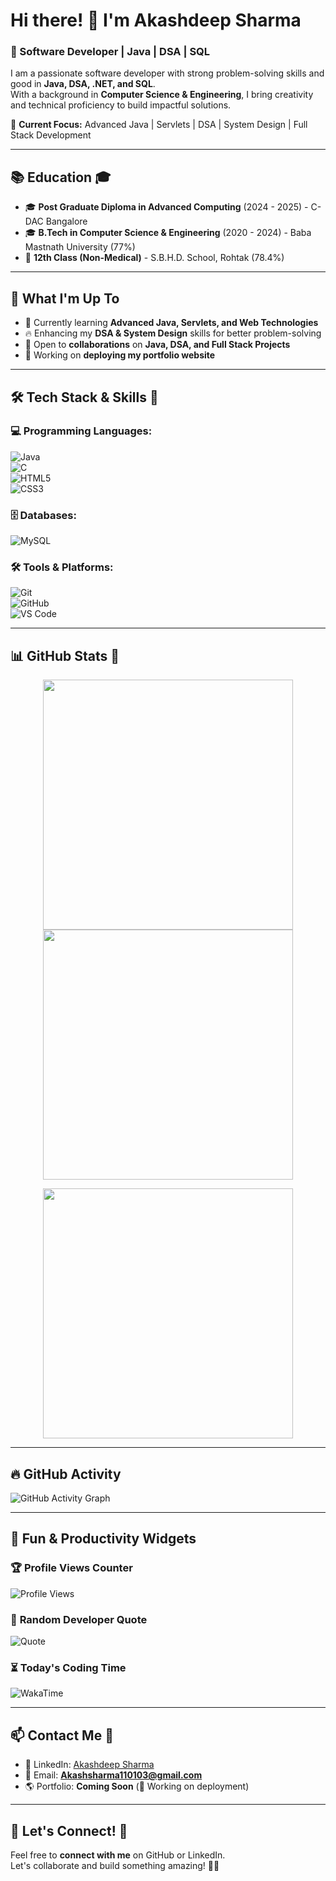 # Hi there! 👋 I'm Akashdeep Sharma 

### 🚀 Software Developer | Java | DSA | SQL  

I am a passionate software developer with strong problem-solving skills and good in **Java, DSA, .NET, and SQL**.  
With a background in **Computer Science & Engineering**, I bring creativity and technical proficiency to build impactful solutions.  

📍 **Current Focus:** Advanced Java | Servlets | DSA | System Design | Full Stack Development  

---

## 📚 Education 🎓  
- 🎓 **Post Graduate Diploma in Advanced Computing** (2024 - 2025) - C-DAC Bangalore  
- 🎓 **B.Tech in Computer Science & Engineering** (2020 - 2024) - Baba Mastnath University (77%)  
- 🏫 **12th Class (Non-Medical)** - S.B.H.D. School, Rohtak (78.4%)  

---

## 📌 What I'm Up To  
- 🌱 Currently learning **Advanced Java, Servlets, and Web Technologies**  
- 🔥 Enhancing my **DSA & System Design** skills for better problem-solving  
- 🤝 Open to **collaborations** on **Java, DSA, and Full Stack Projects**  
- 🚀 Working on **deploying my portfolio website**  

---

## 🛠️ Tech Stack & Skills 🚀  

### **💻 Programming Languages:**  
![Java](https://img.shields.io/badge/Java-ED8B00?style=for-the-badge&logo=java&logoColor=white)  
![C](https://img.shields.io/badge/C-00599C?style=for-the-badge&logo=c&logoColor=white)  
![HTML5](https://img.shields.io/badge/HTML5-E34F26?style=for-the-badge&logo=html5&logoColor=white)  
![CSS3](https://img.shields.io/badge/CSS3-1572B6?style=for-the-badge&logo=css3&logoColor=white)  


### **🗄️ Databases:**  
![MySQL](https://img.shields.io/badge/MySQL-4479A1?style=for-the-badge&logo=mysql&logoColor=white)  

### **🛠️ Tools & Platforms:**  
![Git](https://img.shields.io/badge/Git-F05032?style=for-the-badge&logo=git&logoColor=white)  
![GitHub](https://img.shields.io/badge/GitHub-181717?style=for-the-badge&logo=github&logoColor=white)  
![VS Code](https://img.shields.io/badge/VS%20Code-007ACC?style=for-the-badge&logo=visual-studio-code&logoColor=white)  

---

## 📊 GitHub Stats 🌟  

<p align="center">
  <img src="https://github-readme-stats.vercel.app/api?username=Akashsharmahere&show_icons=true&theme=dark" width="400px" />
  <img src="https://streak-stats.demolab.com?user=Akashsharmahere&theme=dark&hide_border=true" width="400px" />
</p>

<p align="center">
  <img src="https://github-readme-stats.vercel.app/api/top-langs/?username=Akashsharmahere&layout=compact&theme=dark" width="400px" />
</p>

---

## 🔥 GitHub Activity  
![GitHub Activity Graph](https://github-readme-activity-graph.vercel.app/graph?username=Akashsharmahere&theme=github-dark)  

---

## 🎯 Fun & Productivity Widgets  

### 🏆 **Profile Views Counter**  
![Profile Views](https://komarev.com/ghpvc/?username=Akashsharmahere&color=blue&style=for-the-badge)  

### 📜 **Random Developer Quote**  
![Quote](https://quotes-github-readme.vercel.app/api?type=horizontal&theme=dark)  

### ⏳ **Today's Coding Time**  
![WakaTime](https://github-readme-stats.vercel.app/api/wakatime?username=Akashsharmahere&layout=compact&theme=dark)  

---

## 📫 Contact Me 📩  
- 💼 LinkedIn: [Akashdeep Sharma](https://www.linkedin.com/in/akashdeep-sharma-b1a09b280/)  
- 📧 Email: **Akashsharma110103@gmail.com**  
- 🌎 Portfolio: **Coming Soon** (🚀 Working on deployment)  

---

## 🤝 Let's Connect! 🔗  
Feel free to **connect with me** on GitHub or LinkedIn.  
Let's collaborate and build something amazing! 🚀🔥  
